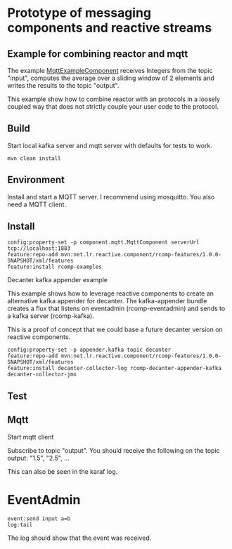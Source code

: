 # Prototype of messaging components and reactive streams

## Example for combining reactor and mqtt

The example [MqttExampleComponent](src/main/java/reactortest/MqttExampleComponent.java) receives Integers from the topic "input",
computes the average over a sliding window of 2 elements and writes the results to the topic "output".

This example show how to combine reactor with an protocols in a loosely coupled way that does not strictly couple your user code to the protocol.

## Build

Start local kafka server and mqtt server with defaults for tests to work.

```
mvn clean install
```

## Environment

Install and start a MQTT server. I recommend using mosquitto.
You also need a MQTT client.

## Install

```
config:property-set -p component.mqtt.MqttComponent serverUrl tcp://localhost:1883
feature:repo-add mvn:net.lr.reactive.component/rcomp-features/1.0.0-SNAPSHOT/xml/features
feature:install rcomp-examples
```

Decanter kafka appender example

This example shows how to leverage reactive components to create an alternative kafka appender for decanter.
The kafka-appender bundle creates a flux that listens on eventadmin (rcomp-eventadmin) and sends to a kafka server (rcomp-kafka).  

This is a proof of concept that we could base a future decanter version on reactive components.

```
config:property-set -p appender.kafka topic decanter
feature:repo-add mvn:net.lr.reactive.component/rcomp-features/1.0.0-SNAPSHOT/xml/features
feature:install decanter-collector-log rcomp-decanter-appender-kafka decanter-collector-jmx
```

## Test

## Mqtt
Start mqtt client

Subscribe to topic "output". 
You should receive the following on the topic output: "1.5", "2.5", ...

This can also be seen in the karaf log.

# EventAdmin

```
event:send input a=b
log:tail
```

The log should show that the event was received.
